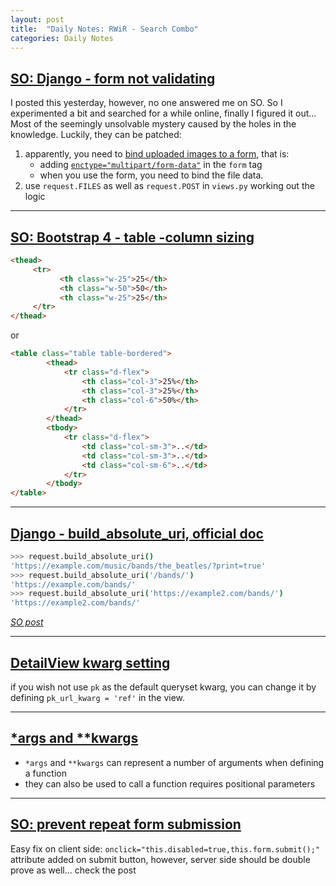 ```yaml
---
layout: post
title:  "Daily Notes: RWiR - Search Combo"
categories: Daily Notes
---
```


## [SO: Django - form not validating](https://stackoverflow.com/questions/60412189/django-form-not-validating)

I posted this yesterday, however, no one answered me on SO. So I experimented a bit and searched for a while online, finally I figured it out... Most of the seemingly unsolvable mystery caused by the holes in the knowledge. Luckily, they can be patched:
1. apparently, you need to [bind uploaded images to a form](https://docs.djangoproject.com/en/3.0/ref/forms/api/#binding-uploaded-files-to-a-form), that is:
	* adding [`enctype="multipart/form-data"`](https://www.scaler.com/topics/html/forms-in-html/) in the `form` tag
	* when you use the form, you need to bind the file data.
2. use `request.FILES` as well as `request.POST` in `views.py` working out the logic

---

## [SO: Bootstrap 4 - table -column sizing](https://stackoverflow.com/questions/37924104/table-column-sizing)

```html
<thead>
     <tr>
           <th class="w-25">25</th>
           <th class="w-50">50</th>
           <th class="w-25">25</th>
     </tr>
</thead>
```
or
```html
<table class="table table-bordered">
        <thead>
            <tr class="d-flex">
                <th class="col-3">25%</th>
                <th class="col-3">25%</th>
                <th class="col-6">50%</th>
            </tr>
        </thead>
        <tbody>
            <tr class="d-flex">
                <td class="col-sm-3">..</td>
                <td class="col-sm-3">..</td>
                <td class="col-sm-6">..</td>
            </tr>
        </tbody>
</table>
```

---

## [Django - build_absolute_uri, official doc](https://docs.djangoproject.com/en/3.0/ref/request-response/#django.http.HttpRequest.build_absolute_uri)
```bash
>>> request.build_absolute_uri()
'https://example.com/music/bands/the_beatles/?print=true'
>>> request.build_absolute_uri('/bands/')
'https://example.com/bands/'
>>> request.build_absolute_uri('https://example2.com/bands/')
'https://example2.com/bands/'
```
[_SO post_](https://stackoverflow.com/questions/2345708/how-can-i-get-the-full-absolute-url-with-domain-in-django)

---

## [DetailView kwarg setting](https://stackoverflow.com/questions/60113746/django-detailview-get-object-function-confusion)
if you wish not use `pk` as the default queryset kwarg, you can change it by defining `pk_url_kwarg = 'ref'` in the view.

---

## [*args and **kwargs](https://www.geeksforgeeks.org/args-kwargs-python/)
* `*args` and `**kwargs` can represent a number of arguments when defining a function
* they can also be used to call a function requires positional parameters 

---

## [SO: prevent repeat form submission](https://stackoverflow.com/questions/15671335/prevent-multiple-form-submissions-in-django)
Easy fix on client side: `onclick="this.disabled=true,this.form.submit();"` attribute added on submit button, however, server side should be double prove as well... check the post

